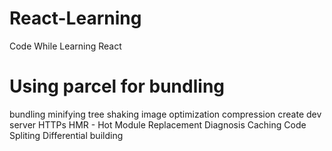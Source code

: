 # React-Learning

Code While Learning React

# Using parcel for bundling

bundling
minifying
tree shaking
image optimization
compression
create dev server
HTTPs
HMR - Hot Module Replacement
Diagnosis
Caching
Code Spliting
Differential building

